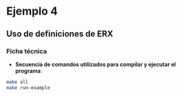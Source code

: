 # Ejemplo 4
## Uso de definiciones de ERX

### Ficha técnica
- **Secuencia de comandos utilizados para compilar y ejecutar el programa**:
```bash
make all
make run-example
```